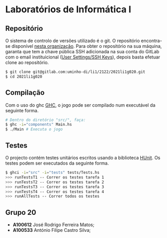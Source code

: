 # Laboratórios de Informática I

## Repositório

O sistema de controlo de versões utilizado é o git. O repositório encontra-se disponível [nesta organização](https://gitlab.com/uminho-di/li1/2122). Para obter o repositório na sua máquina, garanta que tem a chave pública SSH adicionada na sua conta do GitLab com o email instituicional ([User Settings/SSH Keys](https://gitlab.com/-/profile/keys)), depois basta efetuar clone ao repositório.

```bash
$ git clone git@gitlab.com:uminho-di/li1/2122/2021li1g020.git
$ cd 2021li1g020 
```

## Compilação

Com o uso do ghc [GHC](https://www.haskell.org/ghc/), o jogo pode ser compilado num executável da seguinte forma.

```bash
# Dentro do diretório "src/", faça:
$ ghc -i="components" Main.hs
$ ./Main # Executa o jogo
```


## Testes

O projecto contém testes unitários escritos usando a biblioteca [HUnit](https://hackage.haskell.org/package/HUnit). Os testes podem ser executados da seguinte forma.

```bash
$ ghci -i="src" -i="tests" tests/Tests.hs
>>> runTestsT1 -- Correr os testes tarefa 1
>>> runTestsT2 -- Correr os testes tarefa 2
>>> runTestsT3 -- Correr os testes tarefa 3
>>> runTestsT4 -- Correr os testes tarefa 4
>>> runAllTests -- Correr todos os testes
```

## Grupo 20

- **A100612** José Rodrigo Ferreira Matos;
- **A100533** António Filipe Castro Silva;
